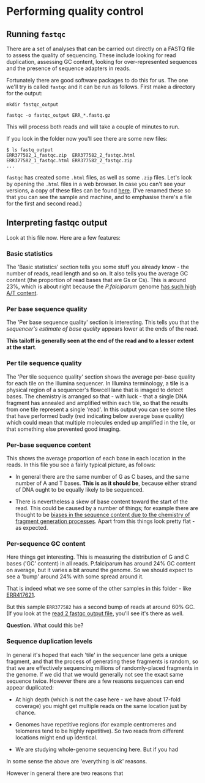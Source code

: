 # Performing quality control

## Running `fastqc`
There are a set of analyses that can be carried out directly on a FASTQ file to assess the quality
of sequencing. These include looking for read duplication, assessing GC content, looking for
over-represented sequences and the presence of sequence adapters in reads.

Fortunately there are good software packages to do this for us. The one we'll try is called
`fastqc` and it can be run as follows.  First make a directory for the output:
```
mkdir fastqc_output
```

```
fastqc -o fastqc_output ERR_*.fastq.gz
```

This will process both reads and will take a couple of minutes to run.

If you look in the folder now you'll see there are some new files:
```
$ ls fastq_output
ERR377582_1_fastqc.zip	ERR377582_2_fastqc.html
ERR377582_1_fastqc.html	ERR377582_2_fastqc.zip
...
```

`fastqc` has created some `.html` files, as well as some `.zip` files. Let's look by opening the
`.html` files in a web browser.  In case you can't see your versions, a copy of these files can be found
[here](https://www.well.ox.ac.uk/~gav/projects/oxford_statgen_summer_school/ngs/qc/fastqc/malaria/).  (I've
renamed these so that you can see the sample and machine, and to emphasise there's a file for the first and second read.)

## Interpreting fastqc output

Look at this file now.  Here are a few features:

### Basic statistics

The 'Basic statistics' section tells you some stuff you already know - the number of reads, read
length and so on. It also tells you the average GC content (the proportion of read bases that are
Gs or Cs). This is around 23%, which is about right because the *P.falciparum* genome [has such
high A/T content](https://doi.org/10.1038/nature01097).

### Per base sequence quality

The 'Per base sequence quality' section is interesting. This tells you that the *sequencer's
estimate of base quality* appears lower at the ends of the read. 

**This tailoff is generally seen at the end of the read and to a lesser extent at the start**.

### Per tile sequence quality

The 'Per tile sequence quality' section shows the average per-base quality for each tile on the Illumina
sequencer. In Illumina terminology, a **tile** is a physical region of a sequencer's flowcell lane
that is imaged to detect bases. The chemistry is arranged so that - with luck - that a single DNA
fragment has annealed and amplified within each tile, so that the results from one tile represent a
single 'read'. In this output you can see some tiles that have performed badly (red indicating
below average base quality) which could mean that multiple molecules ended up amplified in the
tile, or that something else prevented good imaging.

### Per-base sequence content

This shows the average proportion of each base in each location in the reads. In this file you see
a fairly typical picture, as follows:

* In general there are the same number of G as C bases, and the same number of A and T bases.
  **This is as it should be**, because either strand of DNA ought to be equally likely to be
  sequenced.
  
* There is nevertheless a skew of base content toward the start of the read. This could be caused
  by a number of things; for example there are thought to be [biases in the sequence content due to
  the chemistry of fragment generation processes](https://doi.org/10.1186/s12859-016-0976-y). Apart
  from this things look pretty flat - as expected.
  
### Per-sequence GC content

Here things get interesting. This is measuring the distribution of G and C bases ('GC' content) in
all reads. P.falciparum has around 24% GC content on average, but it varies a bit around the
genome. So we should expect to see a 'bump' around 24% with some spread around it.

That is indeed what we see some of the other samples in this folder -
like [ERR417621](https://www.well.ox.ac.uk/~gav/projects/oxford_statgen_summer_school/ngs/qc/fastqc/malaria/ERR417621_Illumina-HiSeq_read1_fastqc.html).

But this sample `ERR377582` has a second bump of reads at around 60% GC. (If you look at the [read 2
fastqc output file](https://www.well.ox.ac.uk/~gav/projects/oxford_statgen_summer_school/ngs/qc/fastqc/malaria/ERR377582_Illumina-HiSeq_read2_fastqc.html), you'll see it's there as well.

**Question.** What could this be?

### Sequence duplication levels

In general it's hoped that each 'tile' in the sequencer lane gets a unique fragment, and that the
process of generating these fragments is random, so that we are effectively sequencing millions of
randomly-placed fragments in the genome. If we did that we would generally not see the exact same
sequence twice. However there are a few reasons sequences can end appear duplicated:

* At high depth (which is not the case here - we have about 17-fold coverage) you might get
  multiple reads on the same location just by chance.

* Genomes have repetitive regions (for example centromeres and telomeres tend to be highly
  repetitive). So two reads from different locations might end up identical.

* We are studying whole-genome sequencing here.  But if you had 

In some sense the above are 'everything is ok' reasons.

However in general there are two reasons that 






